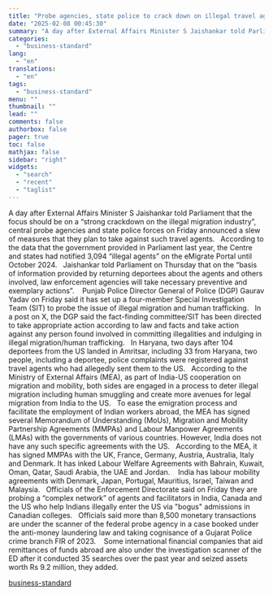 ```yaml
---
title: "Probe agencies, state police to crack down on illegal travel agents"
date: "2025-02-08 00:45:30"
summary: "A day after External Affairs Minister S Jaishankar told Parliament that the focus should be on a “strong crackdown on the illegal migration industry”, central probe agencies and state police forces on Friday announced a slew of measures that they plan to take against such travel agents. According to the..."
categories:
  - "business-standard"
lang:
  - "en"
translations:
  - "en"
tags:
  - "business-standard"
menu: ""
thumbnail: ""
lead: ""
comments: false
authorbox: false
pager: true
toc: false
mathjax: false
sidebar: "right"
widgets:
  - "search"
  - "recent"
  - "taglist"
---
```


A day after External Affairs Minister S Jaishankar told Parliament that the focus should be on a “strong crackdown on the illegal migration industry”, central probe agencies and state police forces on Friday announced a slew of measures that they plan to take against such travel agents.
 
According to the data that the government provided in Parliament last year, the Centre and states had notified 3,094 “illegal agents” on the eMigrate Portal until October 2024.
 
Jaishankar told Parliament on Thursday that on the “basis of information provided by returning deportees about the agents and others involved, law enforcement agencies will take necessary preventive and exemplary actions”. 
 
Punjab Police Director General of Police (DGP) Gaurav Yadav on Friday said it has set up a four-member Special Investigation Team (SIT) to probe the issue of illegal migration and human trafficking.
 
In a post on X, the DGP said the fact-finding committee/SIT has been directed to take appropriate action according to law and facts and take action against any person found involved in committing illegalities and indulging in illegal migration/human trafficking.
 
In Haryana, two days after 104 deportees from the US landed in Amritsar, including 33 from Haryana, two people, including a deportee, police complaints were registered against travel agents who had allegedly sent them to the US.
 
According to the Ministry of External Affairs (MEA), as part of India-US cooperation on migration and mobility, both sides are engaged in a process to deter illegal migration including human smuggling and create more avenues for legal migration from India to the US.
 
To ease the emigration process and facilitate the employment of Indian workers abroad, the MEA has signed several Memorandum of Understanding (MoUs), Migration and Mobility Partnership Agreements (MMPAs) and Labour Manpower Agreements (LMAs) with the governments of various countries. However, India does not have any such specific agreements with the US.
 
According to the MEA, it has signed MMPAs with the UK, France, Germany, Austria, Australia, Italy and Denmark. It has inked Labour Welfare Agreements with Bahrain, Kuwait, Oman, Qatar, Saudi Arabia, the UAE and Jordan. 
 
India has labour mobility agreements with Denmark, Japan, Portugal, Mauritius, Israel, Taiwan and Malaysia.
 
Officials of the Enforcement Directorate said on Friday they are probing a “complex network” of agents and facilitators in India, Canada and the US who help Indians illegally enter the US via "bogus" admissions in Canadian colleges.
 
Officials said more than 8,500 monetary transactions are under the scanner of the federal probe agency in a case booked under the anti-money laundering law and taking cognisance of a Gujarat Police crime branch FIR of 2023. 
 
Some international financial companies that aid remittances of funds abroad are also under the investigation scanner of the ED after it conducted 35 searches over the past year and seized assets worth Rs 9.2 million, they added.

[business-standard](https://www.business-standard.com/india-news/probe-agencies-state-police-to-crack-down-on-illegal-travel-agents-125020701716_1.html)
